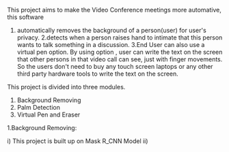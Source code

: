 This project aims to make the Video Conference meetings more automative, this software 
  1. automatically removes the background of a person(user) for user's privacy. 
  2.detects when a person raises hand to intimate that this person wants to talk something in a discussion. 
  3.End User can also use a virtual pen option. By using option , user can write the text on the screen that other persons in that video call can see, just with finger         movements. So the users don't need to buy any touch screen laptops or any other third party hardware tools to write the text on the screen.

This project is divided into three modules.
  1. Background Removing
  2. Palm Detection
  3. Virtual Pen and Eraser

1.Background Removing:

  i) This project is built up on Mask R_CNN Model
  ii) 
